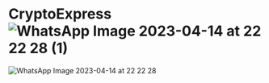 # CryptoExpress![WhatsApp Image 2023-04-14 at 22 22 28 (1)](https://user-images.githubusercontent.com/79777598/232107796-b9849628-045a-4233-b2a9-baf53af6e3b9.jpeg)
![WhatsApp Image 2023-04-14 at 22 22 28](https://user-images.githubusercontent.com/79777598/232107811-825e6ea6-deab-43c1-aa48-1276b0c7943b.jpeg)
